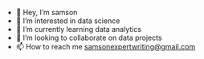 - 👋 Hey, I’m samson
- 👀 I’m interested in data science
- 🌱 I’m currently learning data analytics
- 💞️ I’m looking to collaborate on data projects
- 📫 How to reach me samsonexpertwriting@gmail.com

<!---
Soysamson/Soysamson is a ✨ special ✨ repository because its `README.md` (this file) appears on your GitHub profile.
You can click the Preview link to take a look at your changes.
--->
